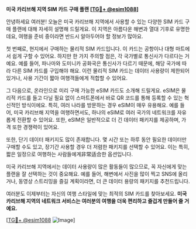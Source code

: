 **미국 카리브해 지역 SIM 카드 구매 플랜 [[TG💪+ @esim1088](https://t.me/s/esim1088)]**

안녕하세요 여러분! 오늘은 미국 카리브해 지역에서 사용할 수 있는 다양한 SIM 카드 구매 플랜에 대해 자세히 설명해 드릴게요. 이 지역은 아름다운 해변과 열대 기후로 유명한데요, 여행을 준비 중이라면 반드시 알아두어야 할 정보가 많아요.

첫 번째로, 현지에서 구매하는 물리적 SIM 카드입니다. 이 카드는 공항이나 대형 마트에서 쉽게 구할 수 있어요. 하지만 한 가지 주의할 점은, 각 국가별로 통신사가 다르다는 거예요. 예를 들어, 파나마와 도미니카 공화국은 통신사가 다르기 때문에, 해당 국가에 따라 다른 SIM 카드를 구입해야 해요. 이런 물리적 SIM 카드는 데이터 사용량이 제한되어 있거나, 사용 기간이 짧아 여행객들에게 적합할 수 있어요.

그 다음으로, 온라인으로 미리 구매 가능한 eSIM 카드도 소개해 드릴게요. eSIM은 물리적 카드를 들고 다닐 필요 없이 스마트폰에서 바로 QR 코드를 통해 등록할 수 있는 혁신적인 방식이에요. 특히, 여러 나라를 방문하는 경우 eSIM이 매우 유용해요. 예를 들어, 미국 카리브해 지역을 여행하면서도, 하나의 eSIM로 여러 국가의 네트워크를 자유롭게 전환할 수 있어요. 또한, eSIM은 일반적으로 더 긴 데이터 패키지를 제공하며, 가격 또한 경쟁력이 있어요.

또한, 단기 데이터 패키지도 많이 존재합니다. 몇 시간 또는 하루 동안 필요한 데이터만 구매할 수도 있고, 장기간 사용할 경우 더 저렴한 패키지를 선택할 수 있어요. 이는 특히, 짧은 일정으로 여행하는 사람들에게非常适合한 옵션입니다.

미국 카리브해 지역에서는 데이터 사용량이 많은 활동들이 많으므로, 꼭 자신에게 맞는 플랜을 잘 선택하는 것이 중요해요. 예를 들어, 해변에서 사진을 많이 찍고 SNS에 올리거나, 동영상 스트리밍을 즐길 계획이라면, 더 큰 데이터 용량의 패키지를 추천드립니다.

여러분도 이제부터는 자신의 여행 스타일에 맞는 최적의 SIM 카드를 찾아보세요. **미국 카리브해 지역의 네트워크 서비스는 여러분의 여행을 더욱 편리하고 즐겁게 만들어 줄 거예요.** 

[[TG💪+ @esim1088](https://t.me/s/esim1088) ![Image](https://i.postimg.cc/Y0z9fWf4/image.png)]